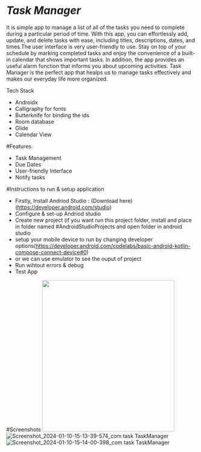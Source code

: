 # *Task Manager*
It is simple app to manage a list of all of the tasks you need to complete during a particular period of time. With this app, you can effortlessly  add, update, and delete tasks with ease, including titles, descriptions, dates, and times.The user interface is very user-friendly to use.
Stay on top of your schedule by marking completed tasks and enjoy the convenience of a built-in calendar that shows important tasks. In addition, the app provides an useful alarm function that informs you about upcoming activities. Task Manager is the perfect app that healps us to manage tasks effectively and makes our everyday life more organized.

Tech Stack
- Androidx
- Calligraphy for fonts
- Butterknife for binding the ids
- Room database
- Glide
- Calendar View

#Features
- Task Management
- Due Dates
- User-friendly Interface
- Notify tasks

#Instructions to run & setup application

- Firstly, Install Andriod Studio : (Download here) (https://developer.android.com/studio)
- Configure & set-up Andriod studio
- Create new project (if you want run this project folder, install and place in folder named #AndroidStudioProjects and open folder in android studio
- setup your mobile device to run by changing developer options(https://developer.android.com/codelabs/basic-android-kotlin-compose-connect-device#0)
- or we can use emulator to see the ouput of project
- Run wihtout errors & debug
- Test App

#Screenshots
<img src="https://github.com/Santhu-143/TaskManager/assets/145656029/d794a8b7-ba08-445a-ba95-374595f5eb60" height=400 width=350>
![Screenshot_2024-01-10-15-13-39-574_com task TaskManager](https://github.com/Santhu-143/TaskManager/assets/145656029/1b172599-92d5-4544-b3d5-52a6a5a5d8d6)
![Screenshot_2024-01-10-15-14-00-398_com task TaskManager](https://github.com/Santhu-143/TaskManager/assets/145656029/cd795d0e-5a71-4b58-a047-5b7ea85f1438)



